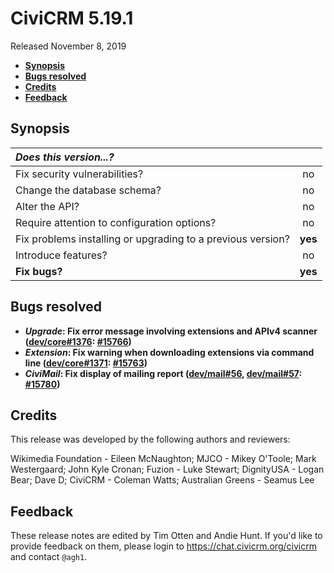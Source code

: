 # CiviCRM 5.19.1

Released November 8, 2019

- **[Synopsis](#synopsis)**
- **[Bugs resolved](#bugs)**
- **[Credits](#credits)**
- **[Feedback](#feedback)**

## <a name="synopsis"></a>Synopsis

| *Does this version...?*                                         |         |
|:--------------------------------------------------------------- |:-------:|
| Fix security vulnerabilities?                                   |   no    |
| Change the database schema?                                     |   no    |
| Alter the API?                                                  |   no    |
| Require attention to configuration options?                     |   no    |
| Fix problems installing or upgrading to a previous version?     | **yes** |
| Introduce features?                                             |   no    |
| **Fix bugs?**                                                   | **yes** |

## <a name="bugs"></a>Bugs resolved

* **_Upgrade_: Fix error message involving extensions and APIv4 scanner ([dev/core#1376](https://lab.civicrm.org/dev/core/issues/1376): [#15766](https://github.com/civicrm/civicrm-core/pull/15766))**
* **_Extension_: Fix warning when downloading extensions via command line ([dev/core#1371](https://lab.civicrm.org/dev/core/issues/1371): [#15763](https://github.com/civicrm/civicrm-core/pull/15763))**
* **_CiviMail_: Fix display of mailing report ([dev/mail#56](https://lab.civicrm.org/dev/mail/issues/56), [dev/mail#57](https://lab.civicrm.org/dev/mail/issues/57): [#15780](https://github.com/civicrm/civicrm-core/pull/15780))**

## <a name="credits"></a>Credits

This release was developed by the following authors and reviewers:

Wikimedia Foundation - Eileen McNaughton;  MJCO - Mikey O'Toole;
Mark Westergaard; John Kyle Cronan; Fuzion - Luke Stewart;
DignityUSA - Logan Bear; Dave D; CiviCRM - Coleman Watts;
Australian Greens - Seamus Lee

## <a name="feedback"></a>Feedback

These release notes are edited by Tim Otten and Andie Hunt.  If you'd like to
provide feedback on them, please login to https://chat.civicrm.org/civicrm and
contact `@agh1`.
